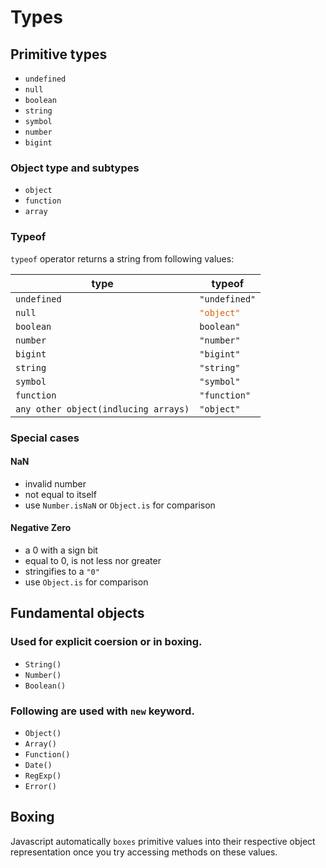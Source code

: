 # Types

## Primitive types

- `undefined`
- `null`
- `boolean`
- `string`
- `symbol`
- `number`
- `bigint`

### Object type and subtypes

- `object`
- `function`
- `array`

### Typeof

`typeof` operator returns a string from following values:

| type                                 | typeof                                      |
| ------------------------------------ | ------------------------------------------- |
| `undefined`                          | `"undefined"`                               |
| `null`                               | <code style="color:#dd6008">"object"</code> |
| `boolean`                            | `boolean"`                                  |
| `number`                             | `"number"`                                  |
| `bigint`                             | `"bigint"`                                  |
| `string`                             | `"string"`                                  |
| `symbol`                             | `"symbol"`                                  |
| `function`                           | `"function"`                                |
| `any other object(indlucing arrays)` | `"object"`                                  |

### Special cases

#### NaN

- invalid number
- not equal to itself
- use `Number.isNaN` or `Object.is` for comparison

#### Negative Zero

- a 0 with a sign bit
- equal to 0, is not less nor greater
- stringifies to a `"0"`
- use `Object.is` for comparison

## Fundamental objects

### Used for explicit coersion or in boxing.

- `String()`
- `Number()`
- `Boolean()`

### Following are used with `new` keyword.

- `Object()`
- `Array()`
- `Function()`
- `Date()`
- `RegExp()`
- `Error()`

## Boxing

Javascript automatically `boxes` primitive values into their respective object representation once you try accessing methods on these values.
